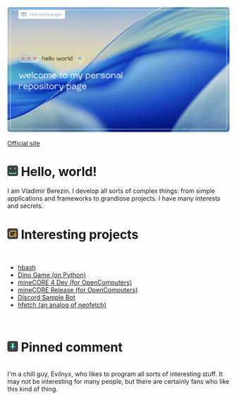 [![VBerezin Main Banner](./assets/evilnyxBannerV3.png)](https://vberezinbadger.github.io/)

[Official site](https://vberezinbadger.github.io/)

# [![Hello](./assets/icons/hello.png)](https://vk.com/star_butterfly_original) Hello, world!

I am Vladimir Berezin. I develop all sorts of complex things: from simple applications and frameworks to grandiose projects. I have many interests and secrets.

# [![Projects](./assets/icons/projects.png)](https://vk.com/star_butterfly_original) Interesting projects

<br>

<!-- BLOG-POST-LIST:START -->
- [hbash](https://github.com/hentai-team/hbash)
- [Dino Game (on Python)](https://github.com/vberezinbadger/Chrome-Dino-Python)
- [mineCORE 4 Dev (for OpenComputers)](https://github.com/minesys/mineCORE-4)
- [mineCORE Release (for OpenComputers)](https://github.com/minesys/mineCORE)
- [Discord Sample Bot](https://github.com/vberezinbadger/discord-sample-bot)
- [hfetch (an analog of neofetch)](https://github.com/hentai-team/hfetch)
<!-- BLOG-POST-LIST:END -->

<br>

# [![Pinned](./assets/icons/pinned.png)](https://vk.com/star_butterfly_original) Pinned comment

<br>
I'm a chill guy, Evilnyx, who likes to program all sorts of interesting stuff. It may not be interesting for many people, but there are certainly fans who like this kind of thing.
<br>

